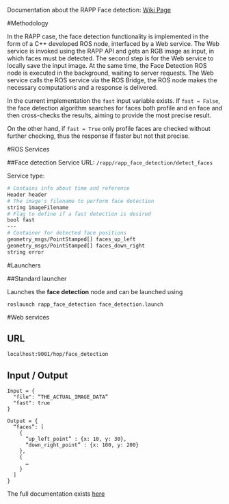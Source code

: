Documentation about the RAPP Face detection: [Wiki Page](https://github.com/rapp-project/rapp-platform/wiki/RAPP-Face-Detection)

#Methodology

In the RAPP case, the face detection functionality is implemented in the form of a C++ developed ROS node, interfaced by a Web service. The Web service is invoked using the RAPP API and gets an RGB image as input, in which faces must be detected. The second step is for the Web service to locally save the input image. At the same time, the Face Detection ROS node is executed in the background, waiting to server requests. The Web service calls the ROS service via the ROS Bridge, the ROS node makes the necessary computations and a response is delivered.

In the current implementation the ```fast``` input variable exists. If ```fast = False```, the face detection algorithm searches for faces both profile and en face and then cross-checks the results, aiming to provide the most precise result.

On the other hand, if ```fast = True``` only profile faces are checked without further checking, thus the response if faster but not that precise.

#ROS Services

##Face detection 
Service URL: ```/rapp/rapp_face_detection/detect_faces```

Service type:
```bash
# Contains info about time and reference
Header header
# The image's filename to perform face detection
string imageFilename
# Flag to define if a fast detection is desired
bool fast
---
# Container for detected face positions
geometry_msgs/PointStamped[] faces_up_left
geometry_msgs/PointStamped[] faces_down_right
string error
``` 

#Launchers

##Standard launcher

Launches the **face detection** node and can be launched using
```
roslaunch rapp_face_detection face_detection.launch
```

#Web services

## URL
```localhost:9001/hop/face_detection ```

## Input / Output

```
Input = {
  "file": “THE_ACTUAL_IMAGE_DATA”
  "fast": true
}
```
```
Output = {
  “faces”: [
    {
      “up_left_point” : {x: 10, y: 30},
      “down_right_point” : {x: 100, y: 200}
    },
    {
      …
    }
  ]
}
```

The full documentation exists [here](https://github.com/rapp-project/rapp-platform/tree/master/rapp_web_services/services#face-detection)
